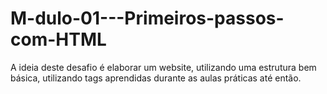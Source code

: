 # M-dulo-01---Primeiros-passos-com-HTML
A ideia deste desafio é elaborar um website, utilizando uma estrutura bem básica, utilizando tags aprendidas durante as aulas práticas até então.
